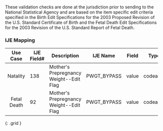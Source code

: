 These validation checks are done at the jurisdiction prior to sending to the National Statistical Agency and are based on the item specific edit criteria specified in the Birth Edit Specifications for the 2003 Proposed Revision of the U.S. Standard Certificate of Birth and the Fetal Death Edit Specifications for the 2003 Revision of the U.S. Standard Report of Fetal Death.
### IJE Mapping

| **Use Case** |  **IJE Field#**   |  **Description**  | **IJE Name**  |  **Field**  |  **Type**  | **Value Set**  |
| :---------: | --------------- | ------------ | ------------- | ---------- | ---------- | -------------- |
| Natality | 138 | Mother's Prepregnancy Weight--Edit Flag | PWGT_BYPASS | value |codeable |[PHVS_PregnancyReportEditFlags_NCHS], See [Handling of edit flags] |
| Fetal Death | 92 | Mother's Prepregnancy Weight--Edit Flag | PWGT_BYPASS | value |codeable |[PHVS_PregnancyReportEditFlags_NCHS], See [Handling of edit flags] |
{: .grid }
